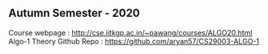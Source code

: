 ## Autumn Semester - 2020

Course webpage : http://cse.iitkgp.ac.in/~pawang/courses/ALGO20.html  
Algo-1 Theory Github Repo : https://github.com/aryan57/CS29003-ALGO-1
